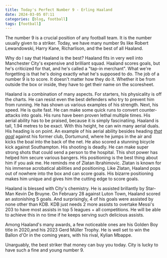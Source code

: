 ```yaml
---
title: Today's Perfect Number 9 - Erling Haaland
date: 2024-03-05 07:11
categories: [blog, football]
tags: [football]
---
```


The number 9 is a crucial position of any football team. It is the number usually given to a striker. Today, we have many number 9s like Robert Lewandowski, Harry Kane, Richarlison, and the best of all Haaland.

Why do I say that Haaland is the best? Haaland fits in very well into Manchester City's expensive and brilliant squad. Haaland scores goals, but he's criticized for that, and he's called a "tap-in merchant". What we're forgetting is that he's doing exactly what he's supposed to do. The job of a number 9 is to score. It doesn't matter how they do it. Whether it be from outside the box or inside, they have to get their name on the scoresheet.

Haaland is a combination of many aspects. For starters, his physicality is off the charts. He can resist even the best defenders who try to prevent him from running. He has shown us various examples of his strength. Next, his speed. He is quite fast. He can make some quick runs to convert counter-attacks into goals. His runs have been proven lethal multiple times. His aerial ability has to be praised, because it is simply fascinatiing. Haaland is tall, 1.94 metres to be exact. With this height, he can win many aerial duals. His heading is on point. An example of his aerial ability besides heading [_that goal_](https://www.youtube.com/watch?v=8Jqu9GTriZQ&ab_channel=UEFA) against his former club, Dortumund, where he jumps in the air and kicks the boal into the back of the net. He also scored a stunning bicycle kick against Southampton. His shooting is deadly. He can make super strong shots that could send a person to the hospital. This shot power has helped him secure various bangers. His positioning is the best thing about him if you ask me. He reminds me of Zlatan Ibrahimovic. Zlatan is known for his immense acrobatical abilities and positioning. Like Zlatan, Haaland pops out of nowhere into the box and can score goals. His bizarre positioning makes him unique and gives him the cutting edge to score goals.

Haaland is blessed with City's chemistry. He is assisted brillantly by Star-Man Kevin De Bruyne. On February 28 against Luton Town, Haaland scored an astonishing 5 goals. And surprisingly, 4 of his goals were assisted by none other than KDB. KDB just needs 2 more assists to overtake Messi's 203 to have most assists in top 5 leagues + all competitions. He will be able to achieve this in no time if he keeps serving such delicious assists.

Among Haaland's many awards, a few noticeable ones are his Golden Boy title in 2020,and his 2023 Gerd Müller Trophy. He is well set to win the Ballon d'Or in the coming years, with his rival, Kylian Mbappe.

Unarguably, the best striker that money can buy you today. City is lucky to have such a fine and young number 9.
